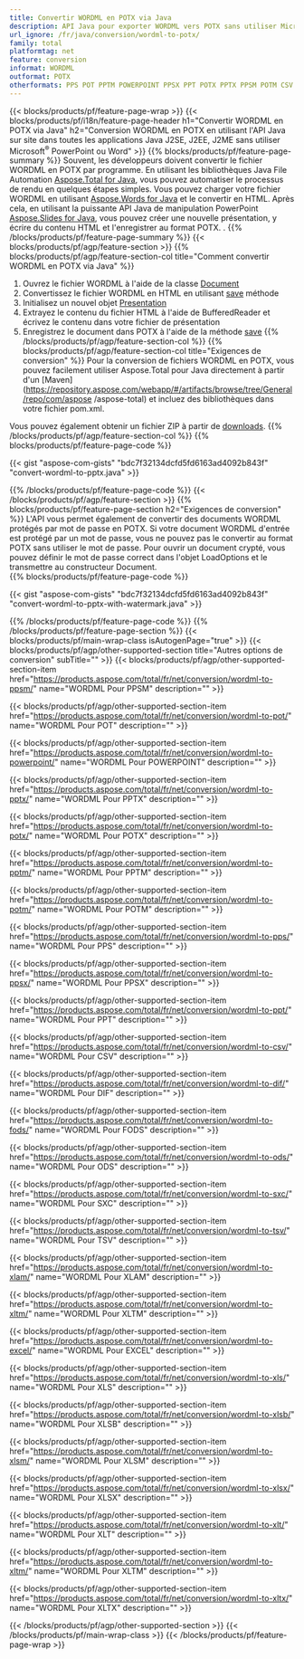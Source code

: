 ```yaml
---
title: Convertir WORDML en POTX via Java
description: API Java pour exporter WORDML vers POTX sans utiliser Microsoft Word ou PowerPoint
url_ignore: /fr/java/conversion/wordml-to-potx/
family: total
platformtag: net
feature: conversion
informat: WORDML
outformat: POTX
otherformats: PPS POT PPTM POWERPOINT PPSX PPT POTX PPTX PPSM POTM CSV DIF FODS ODS SXC TSV XLAM XLTM EXCEL XLS XLSB XLSM XLSX XLT XLTM XLTX
---
```

{{< blocks/products/pf/feature-page-wrap >}}
{{< blocks/products/pf/i18n/feature-page-header h1="Convertir WORDML en POTX via Java" h2="Conversion WORDML en POTX en utilisant l'API Java sur site dans toutes les applications Java J2SE, J2EE, J2ME sans utiliser Microsoft<sup>&reg;</sup> PowerPoint ou Word" >}}
{{% blocks/products/pf/feature-page-summary %}}
Souvent, les développeurs doivent convertir le fichier WORDML en POTX par programme. En utilisant les bibliothèques Java File Automation [Aspose.Total for Java](https://products.aspose.com/total/java/), vous pouvez automatiser le processus de rendu en quelques étapes simples. Vous pouvez charger votre fichier WORDML en utilisant [Aspose.Words for Java](https://products.aspose.com/words/java/) et le convertir en HTML. Après cela, en utilisant la puissante API Java de manipulation PowerPoint [Aspose.Slides for Java](https://products.aspose.com/slides/java/), vous pouvez créer une nouvelle présentation, y écrire du contenu HTML et l'enregistrer au format POTX. .
{{% /blocks/products/pf/feature-page-summary  %}}
{{< blocks/products/pf/agp/feature-section >}}
{{% blocks/products/pf/agp/feature-section-col title="Comment convertir WORDML en POTX via Java" %}}
1. Ouvrez le fichier WORDML à l'aide de la classe [Document](https://apireference.aspose.com/words/java/com.aspose.words/Document)
2. Convertissez le fichier WORDML en HTML en utilisant [save](https://apireference.aspose.com/words/java/com.aspose.words/Document#save(java.lang.String,com.aspose.words.SaveOptions)) méthode
3. Initialisez un nouvel objet [Presentation](https://apireference.aspose.com/slides/java/com.aspose.slides/Presentation)
5. Extrayez le contenu du fichier HTML à l'aide de BufferedReader et écrivez le contenu dans votre fichier de présentation
6. Enregistrez le document dans POTX à l'aide de la méthode [save](https://apireference.aspose.com/slides/java/com.aspose.slides/Presentation#save-java.io.OutputStream-int-)
{{% /blocks/products/pf/agp/feature-section-col %}}
{{% blocks/products/pf/agp/feature-section-col title="Exigences de conversion" %}}
Pour la conversion de fichiers WORDML en POTX, vous pouvez facilement utiliser Aspose.Total pour Java directement à partir d'un [Maven](https://repository.aspose.com/webapp/#/artifacts/browse/tree/General/repo/com/aspose /aspose-total) et incluez des bibliothèques dans votre fichier pom.xml.

Vous pouvez également obtenir un fichier ZIP à partir de [downloads](https://downloads.aspose.com/total/java).
{{% /blocks/products/pf/agp/feature-section-col %}}
{{% blocks/products/pf/feature-page-code %}}

{{< gist "aspose-com-gists" "bdc7f32134dcfd5fd6163ad4092b843f" "convert-wordml-to-pptx.java" >}}


{{% /blocks/products/pf/feature-page-code %}}
{{< /blocks/products/pf/agp/feature-section >}}
{{% blocks/products/pf/feature-page-section  h2="Exigences de conversion" %}}
L'API vous permet également de convertir des documents WORDML protégés par mot de passe en POTX. Si votre document WORDML d'entrée est protégé par un mot de passe, vous ne pouvez pas le convertir au format POTX sans utiliser le mot de passe. Pour ouvrir un document crypté, vous pouvez définir le mot de passe correct dans l'objet LoadOptions et le transmettre au constructeur Document.  
{{% blocks/products/pf/feature-page-code %}}

{{< gist "aspose-com-gists" "bdc7f32134dcfd5fd6163ad4092b843f" "convert-wordml-to-pptx-with-watermark.java" >}}

{{% /blocks/products/pf/feature-page-code  %}}
{{% /blocks/products/pf/feature-page-section %}}
{{< blocks/products/pf/main-wrap-class isAutogenPage="true" >}}
{{< blocks/products/pf/agp/other-supported-section title="Autres options de conversion" subTitle="" >}}
{{< blocks/products/pf/agp/other-supported-section-item href="https://products.aspose.com/total/fr/net/conversion/wordml-to-ppsm/" name="WORDML Pour PPSM" description="" >}}

{{< blocks/products/pf/agp/other-supported-section-item href="https://products.aspose.com/total/fr/net/conversion/wordml-to-pot/" name="WORDML Pour POT" description="" >}}

{{< blocks/products/pf/agp/other-supported-section-item href="https://products.aspose.com/total/fr/net/conversion/wordml-to-powerpoint/" name="WORDML Pour POWERPOINT" description="" >}}

{{< blocks/products/pf/agp/other-supported-section-item href="https://products.aspose.com/total/fr/net/conversion/wordml-to-pptx/" name="WORDML Pour PPTX" description="" >}}

{{< blocks/products/pf/agp/other-supported-section-item href="https://products.aspose.com/total/fr/net/conversion/wordml-to-potx/" name="WORDML Pour POTX" description="" >}}

{{< blocks/products/pf/agp/other-supported-section-item href="https://products.aspose.com/total/fr/net/conversion/wordml-to-pptm/" name="WORDML Pour PPTM" description="" >}}

{{< blocks/products/pf/agp/other-supported-section-item href="https://products.aspose.com/total/fr/net/conversion/wordml-to-potm/" name="WORDML Pour POTM" description="" >}}

{{< blocks/products/pf/agp/other-supported-section-item href="https://products.aspose.com/total/fr/net/conversion/wordml-to-pps/" name="WORDML Pour PPS" description="" >}}

{{< blocks/products/pf/agp/other-supported-section-item href="https://products.aspose.com/total/fr/net/conversion/wordml-to-ppsx/" name="WORDML Pour PPSX" description="" >}}

{{< blocks/products/pf/agp/other-supported-section-item href="https://products.aspose.com/total/fr/net/conversion/wordml-to-ppt/" name="WORDML Pour PPT" description="" >}}

{{< blocks/products/pf/agp/other-supported-section-item href="https://products.aspose.com/total/fr/net/conversion/wordml-to-csv/" name="WORDML Pour CSV" description="" >}}

{{< blocks/products/pf/agp/other-supported-section-item href="https://products.aspose.com/total/fr/net/conversion/wordml-to-dif/" name="WORDML Pour DIF" description="" >}}

{{< blocks/products/pf/agp/other-supported-section-item href="https://products.aspose.com/total/fr/net/conversion/wordml-to-fods/" name="WORDML Pour FODS" description="" >}}

{{< blocks/products/pf/agp/other-supported-section-item href="https://products.aspose.com/total/fr/net/conversion/wordml-to-ods/" name="WORDML Pour ODS" description="" >}}

{{< blocks/products/pf/agp/other-supported-section-item href="https://products.aspose.com/total/fr/net/conversion/wordml-to-sxc/" name="WORDML Pour SXC" description="" >}}

{{< blocks/products/pf/agp/other-supported-section-item href="https://products.aspose.com/total/fr/net/conversion/wordml-to-tsv/" name="WORDML Pour TSV" description="" >}}

{{< blocks/products/pf/agp/other-supported-section-item href="https://products.aspose.com/total/fr/net/conversion/wordml-to-xlam/" name="WORDML Pour XLAM" description="" >}}

{{< blocks/products/pf/agp/other-supported-section-item href="https://products.aspose.com/total/fr/net/conversion/wordml-to-xltm/" name="WORDML Pour XLTM" description="" >}}

{{< blocks/products/pf/agp/other-supported-section-item href="https://products.aspose.com/total/fr/net/conversion/wordml-to-excel/" name="WORDML Pour EXCEL" description="" >}}

{{< blocks/products/pf/agp/other-supported-section-item href="https://products.aspose.com/total/fr/net/conversion/wordml-to-xls/" name="WORDML Pour XLS" description="" >}}

{{< blocks/products/pf/agp/other-supported-section-item href="https://products.aspose.com/total/fr/net/conversion/wordml-to-xlsb/" name="WORDML Pour XLSB" description="" >}}

{{< blocks/products/pf/agp/other-supported-section-item href="https://products.aspose.com/total/fr/net/conversion/wordml-to-xlsm/" name="WORDML Pour XLSM" description="" >}}

{{< blocks/products/pf/agp/other-supported-section-item href="https://products.aspose.com/total/fr/net/conversion/wordml-to-xlsx/" name="WORDML Pour XLSX" description="" >}}

{{< blocks/products/pf/agp/other-supported-section-item href="https://products.aspose.com/total/fr/net/conversion/wordml-to-xlt/" name="WORDML Pour XLT" description="" >}}

{{< blocks/products/pf/agp/other-supported-section-item href="https://products.aspose.com/total/fr/net/conversion/wordml-to-xltm/" name="WORDML Pour XLTM" description="" >}}

{{< blocks/products/pf/agp/other-supported-section-item href="https://products.aspose.com/total/fr/net/conversion/wordml-to-xltx/" name="WORDML Pour XLTX" description="" >}}


{{< /blocks/products/pf/agp/other-supported-section >}}
{{< /blocks/products/pf/main-wrap-class >}}
{{< /blocks/products/pf/feature-page-wrap >}}